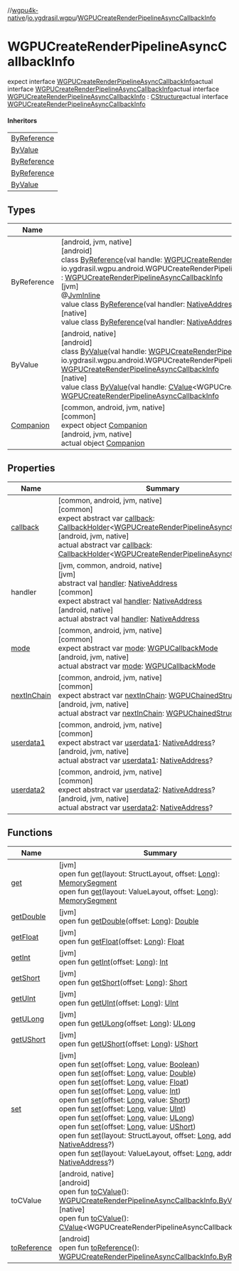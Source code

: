 //[wgpu4k-native](../../../index.md)/[io.ygdrasil.wgpu](../index.md)/[WGPUCreateRenderPipelineAsyncCallbackInfo](index.md)

# WGPUCreateRenderPipelineAsyncCallbackInfo

expect interface [WGPUCreateRenderPipelineAsyncCallbackInfo](index.md)actual interface [WGPUCreateRenderPipelineAsyncCallbackInfo](index.md)actual interface [WGPUCreateRenderPipelineAsyncCallbackInfo](index.md) : [CStructure](../../ffi/[jvm]-c-structure/index.md)actual interface [WGPUCreateRenderPipelineAsyncCallbackInfo](index.md)

#### Inheritors

| |
|---|
| [ByReference]([android]-by-reference/index.md) |
| [ByValue]([android]-by-value/index.md) |
| [ByReference]([jvm]-by-reference/index.md) |
| [ByReference]([native]-by-reference/index.md) |
| [ByValue]([native]-by-value/index.md) |

## Types

| Name | Summary |
|---|---|
| ByReference | [android, jvm, native]<br>[android]<br>class [ByReference]([android]-by-reference/index.md)(val handle: [WGPUCreateRenderPipelineAsyncCallbackInfo.ByReference](../../io.ygdrasil.wgpu.android/-w-g-p-u-create-render-pipeline-async-callback-info/-by-reference/index.md) = io.ygdrasil.wgpu.android.WGPUCreateRenderPipelineAsyncCallbackInfo.ByReference(com.sun.jna.Pointer.NULL)) : [WGPUCreateRenderPipelineAsyncCallbackInfo](index.md)<br>[jvm]<br>@[JvmInline](https://kotlinlang.org/api/core/kotlin-stdlib/kotlin.jvm/-jvm-inline/index.html)<br>value class [ByReference]([jvm]-by-reference/index.md)(val handler: [NativeAddress](../../ffi/-native-address/index.md)) : [WGPUCreateRenderPipelineAsyncCallbackInfo](index.md)<br>[native]<br>value class [ByReference]([native]-by-reference/index.md)(val handler: [NativeAddress](../../ffi/-native-address/index.md)) : [WGPUCreateRenderPipelineAsyncCallbackInfo](index.md) |
| ByValue | [android, native]<br>[android]<br>class [ByValue]([android]-by-value/index.md)(val handle: [WGPUCreateRenderPipelineAsyncCallbackInfo.ByValue](../../io.ygdrasil.wgpu.android/-w-g-p-u-create-render-pipeline-async-callback-info/-by-value/index.md) = io.ygdrasil.wgpu.android.WGPUCreateRenderPipelineAsyncCallbackInfo.ByValue(com.sun.jna.Pointer.NULL)) : [WGPUCreateRenderPipelineAsyncCallbackInfo](index.md)<br>[native]<br>value class [ByValue]([native]-by-value/index.md)(val handle: [CValue](https://kotlinlang.org/api/core/kotlin-stdlib/kotlinx.cinterop/-c-value/index.html)&lt;WGPUCreateRenderPipelineAsyncCallbackInfo&gt;) : [WGPUCreateRenderPipelineAsyncCallbackInfo](index.md) |
| [Companion](-companion/index.md) | [common, android, jvm, native]<br>[common]<br>expect object [Companion](-companion/index.md)<br>[android, jvm, native]<br>actual object [Companion](-companion/index.md) |

## Properties

| Name | Summary |
|---|---|
| [callback](callback.md) | [common, android, jvm, native]<br>[common]<br>expect abstract var [callback](callback.md): [CallbackHolder](../../ffi/-callback-holder/index.md)&lt;[WGPUCreateRenderPipelineAsyncCallback](../-w-g-p-u-create-render-pipeline-async-callback/index.md)&gt;?<br>[android, jvm, native]<br>actual abstract var [callback](callback.md): [CallbackHolder](../../ffi/-callback-holder/index.md)&lt;[WGPUCreateRenderPipelineAsyncCallback](../-w-g-p-u-create-render-pipeline-async-callback/index.md)&gt;? |
| handler | [jvm, common, android, native]<br>[jvm]<br>abstract val [handler](../../ffi/[jvm]-c-structure/handler.md): [NativeAddress](../../ffi/-native-address/index.md)<br>[common]<br>expect abstract val [handler](handler.md): [NativeAddress](../../ffi/-native-address/index.md)<br>[android, native]<br>actual abstract val [handler](handler.md): [NativeAddress](../../ffi/-native-address/index.md) |
| [mode](mode.md) | [common, android, jvm, native]<br>[common]<br>expect abstract var [mode](mode.md): [WGPUCallbackMode](../-w-g-p-u-callback-mode/index.md)<br>[android, jvm, native]<br>actual abstract var [mode](mode.md): [WGPUCallbackMode](../-w-g-p-u-callback-mode/index.md) |
| [nextInChain](next-in-chain.md) | [common, android, jvm, native]<br>[common]<br>expect abstract var [nextInChain](next-in-chain.md): [WGPUChainedStruct](../-w-g-p-u-chained-struct/index.md)?<br>[android, jvm, native]<br>actual abstract var [nextInChain](next-in-chain.md): [WGPUChainedStruct](../-w-g-p-u-chained-struct/index.md)? |
| [userdata1](userdata1.md) | [common, android, jvm, native]<br>[common]<br>expect abstract var [userdata1](userdata1.md): [NativeAddress](../../ffi/-native-address/index.md)?<br>[android, jvm, native]<br>actual abstract var [userdata1](userdata1.md): [NativeAddress](../../ffi/-native-address/index.md)? |
| [userdata2](userdata2.md) | [common, android, jvm, native]<br>[common]<br>expect abstract var [userdata2](userdata2.md): [NativeAddress](../../ffi/-native-address/index.md)?<br>[android, jvm, native]<br>actual abstract var [userdata2](userdata2.md): [NativeAddress](../../ffi/-native-address/index.md)? |

## Functions

| Name | Summary |
|---|---|
| [get](../../ffi/[jvm]-c-structure/get.md) | [jvm]<br>open fun [get](../../ffi/[jvm]-c-structure/get.md)(layout: StructLayout, offset: [Long](https://kotlinlang.org/api/core/kotlin-stdlib/kotlin/-long/index.html)): [MemorySegment](../../ffi/-memory-segment/index.md)<br>open fun [get](../../ffi/[jvm]-c-structure/get.md)(layout: ValueLayout, offset: [Long](https://kotlinlang.org/api/core/kotlin-stdlib/kotlin/-long/index.html)): [MemorySegment](../../ffi/-memory-segment/index.md) |
| [getDouble](../../ffi/[jvm]-c-structure/get-double.md) | [jvm]<br>open fun [getDouble](../../ffi/[jvm]-c-structure/get-double.md)(offset: [Long](https://kotlinlang.org/api/core/kotlin-stdlib/kotlin/-long/index.html)): [Double](https://kotlinlang.org/api/core/kotlin-stdlib/kotlin/-double/index.html) |
| [getFloat](../../ffi/[jvm]-c-structure/get-float.md) | [jvm]<br>open fun [getFloat](../../ffi/[jvm]-c-structure/get-float.md)(offset: [Long](https://kotlinlang.org/api/core/kotlin-stdlib/kotlin/-long/index.html)): [Float](https://kotlinlang.org/api/core/kotlin-stdlib/kotlin/-float/index.html) |
| [getInt](../../ffi/[jvm]-c-structure/get-int.md) | [jvm]<br>open fun [getInt](../../ffi/[jvm]-c-structure/get-int.md)(offset: [Long](https://kotlinlang.org/api/core/kotlin-stdlib/kotlin/-long/index.html)): [Int](https://kotlinlang.org/api/core/kotlin-stdlib/kotlin/-int/index.html) |
| [getShort](../../ffi/[jvm]-c-structure/get-short.md) | [jvm]<br>open fun [getShort](../../ffi/[jvm]-c-structure/get-short.md)(offset: [Long](https://kotlinlang.org/api/core/kotlin-stdlib/kotlin/-long/index.html)): [Short](https://kotlinlang.org/api/core/kotlin-stdlib/kotlin/-short/index.html) |
| [getUInt](../../ffi/[jvm]-c-structure/get-u-int.md) | [jvm]<br>open fun [getUInt](../../ffi/[jvm]-c-structure/get-u-int.md)(offset: [Long](https://kotlinlang.org/api/core/kotlin-stdlib/kotlin/-long/index.html)): [UInt](https://kotlinlang.org/api/core/kotlin-stdlib/kotlin/-u-int/index.html) |
| [getULong](../../ffi/[jvm]-c-structure/get-u-long.md) | [jvm]<br>open fun [getULong](../../ffi/[jvm]-c-structure/get-u-long.md)(offset: [Long](https://kotlinlang.org/api/core/kotlin-stdlib/kotlin/-long/index.html)): [ULong](https://kotlinlang.org/api/core/kotlin-stdlib/kotlin/-u-long/index.html) |
| [getUShort](../../ffi/[jvm]-c-structure/get-u-short.md) | [jvm]<br>open fun [getUShort](../../ffi/[jvm]-c-structure/get-u-short.md)(offset: [Long](https://kotlinlang.org/api/core/kotlin-stdlib/kotlin/-long/index.html)): [UShort](https://kotlinlang.org/api/core/kotlin-stdlib/kotlin/-u-short/index.html) |
| [set](../../ffi/[jvm]-c-structure/set.md) | [jvm]<br>open fun [set](../../ffi/[jvm]-c-structure/set.md)(offset: [Long](https://kotlinlang.org/api/core/kotlin-stdlib/kotlin/-long/index.html), value: [Boolean](https://kotlinlang.org/api/core/kotlin-stdlib/kotlin/-boolean/index.html))<br>open fun [set](../../ffi/[jvm]-c-structure/set.md)(offset: [Long](https://kotlinlang.org/api/core/kotlin-stdlib/kotlin/-long/index.html), value: [Double](https://kotlinlang.org/api/core/kotlin-stdlib/kotlin/-double/index.html))<br>open fun [set](../../ffi/[jvm]-c-structure/set.md)(offset: [Long](https://kotlinlang.org/api/core/kotlin-stdlib/kotlin/-long/index.html), value: [Float](https://kotlinlang.org/api/core/kotlin-stdlib/kotlin/-float/index.html))<br>open fun [set](../../ffi/[jvm]-c-structure/set.md)(offset: [Long](https://kotlinlang.org/api/core/kotlin-stdlib/kotlin/-long/index.html), value: [Int](https://kotlinlang.org/api/core/kotlin-stdlib/kotlin/-int/index.html))<br>open fun [set](../../ffi/[jvm]-c-structure/set.md)(offset: [Long](https://kotlinlang.org/api/core/kotlin-stdlib/kotlin/-long/index.html), value: [Short](https://kotlinlang.org/api/core/kotlin-stdlib/kotlin/-short/index.html))<br>open fun [set](../../ffi/[jvm]-c-structure/set.md)(offset: [Long](https://kotlinlang.org/api/core/kotlin-stdlib/kotlin/-long/index.html), value: [UInt](https://kotlinlang.org/api/core/kotlin-stdlib/kotlin/-u-int/index.html))<br>open fun [set](../../ffi/[jvm]-c-structure/set.md)(offset: [Long](https://kotlinlang.org/api/core/kotlin-stdlib/kotlin/-long/index.html), value: [ULong](https://kotlinlang.org/api/core/kotlin-stdlib/kotlin/-u-long/index.html))<br>open fun [set](../../ffi/[jvm]-c-structure/set.md)(offset: [Long](https://kotlinlang.org/api/core/kotlin-stdlib/kotlin/-long/index.html), value: [UShort](https://kotlinlang.org/api/core/kotlin-stdlib/kotlin/-u-short/index.html))<br>open fun [set](../../ffi/[jvm]-c-structure/set.md)(layout: StructLayout, offset: [Long](https://kotlinlang.org/api/core/kotlin-stdlib/kotlin/-long/index.html), address: [NativeAddress](../../ffi/-native-address/index.md)?)<br>open fun [set](../../ffi/[jvm]-c-structure/set.md)(layout: ValueLayout, offset: [Long](https://kotlinlang.org/api/core/kotlin-stdlib/kotlin/-long/index.html), address: [NativeAddress](../../ffi/-native-address/index.md)?) |
| toCValue | [android, native]<br>[android]<br>open fun [toCValue]([android]to-c-value.md)(): [WGPUCreateRenderPipelineAsyncCallbackInfo.ByValue](../../io.ygdrasil.wgpu.android/-w-g-p-u-create-render-pipeline-async-callback-info/-by-value/index.md)<br>[native]<br>open fun [toCValue]([native]to-c-value.md)(): [CValue](https://kotlinlang.org/api/core/kotlin-stdlib/kotlinx.cinterop/-c-value/index.html)&lt;WGPUCreateRenderPipelineAsyncCallbackInfo&gt; |
| [toReference](to-reference.md) | [android]<br>open fun [toReference](to-reference.md)(): [WGPUCreateRenderPipelineAsyncCallbackInfo.ByReference](../../io.ygdrasil.wgpu.android/-w-g-p-u-create-render-pipeline-async-callback-info/-by-reference/index.md) |